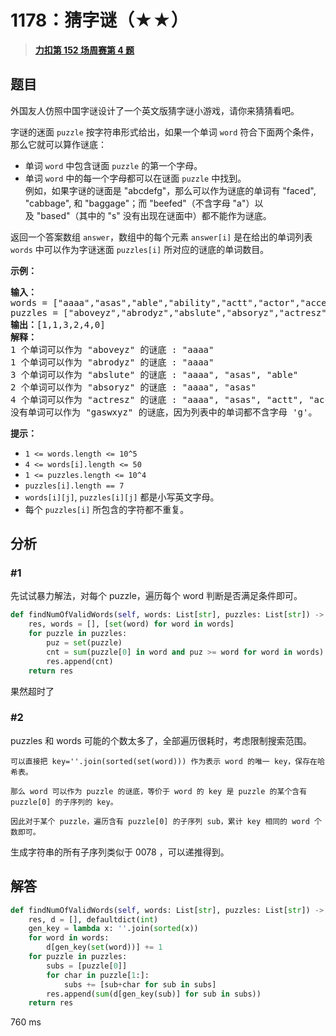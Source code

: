 # 1178：猜字谜（★★）


> <u>**[力扣第 152 场周赛第 4 题](https://leetcode.cn/problems/number-of-valid-words-for-each-puzzle/)**</u>

## 题目

<p>外国友人仿照中国字谜设计了一个英文版猜字谜小游戏，请你来猜猜看吧。</p>

<p>字谜的迷面 <code>puzzle</code> 按字符串形式给出，如果一个单词 <code>word</code> 符合下面两个条件，那么它就可以算作谜底：</p>

<ul>
<li>单词 <code>word</code> 中包含谜面 <code>puzzle</code> 的第一个字母。</li>
<li>单词 <code>word</code> 中的每一个字母都可以在谜面 <code>puzzle</code> 中找到。<br />
例如，如果字谜的谜面是 "abcdefg"，那么可以作为谜底的单词有 "faced", "cabbage", 和 "baggage"；而 "beefed"（不含字母 "a"）以及 "based"（其中的 "s" 没有出现在谜面中）都不能作为谜底。</li>
</ul>

<p>返回一个答案数组 <code>answer</code>，数组中的每个元素 <code>answer[i]</code> 是在给出的单词列表 <code>words</code> 中可以作为字谜迷面 <code>puzzles[i]</code> 所对应的谜底的单词数目。</p>



<p><strong>示例：</strong></p>

<pre>
<strong>输入：</strong>
words = ["aaaa","asas","able","ability","actt","actor","access"],
puzzles = ["aboveyz","abrodyz","abslute","absoryz","actresz","gaswxyz"]
<strong>输出：</strong>[1,1,3,2,4,0]
<strong>解释：</strong>
1 个单词可以作为 "aboveyz" 的谜底 : "aaaa"
1 个单词可以作为 "abrodyz" 的谜底 : "aaaa"
3 个单词可以作为 "abslute" 的谜底 : "aaaa", "asas", "able"
2 个单词可以作为 "absoryz" 的谜底 : "aaaa", "asas"
4 个单词可以作为 "actresz" 的谜底 : "aaaa", "asas", "actt", "access"
没有单词可以作为 "gaswxyz" 的谜底，因为列表中的单词都不含字母 'g'。
</pre>



<p><strong>提示：</strong></p>

<ul>
<li><code>1 <= words.length <= 10^5</code></li>
<li><code>4 <= words[i].length <= 50</code></li>
<li><code>1 <= puzzles.length <= 10^4</code></li>
<li><code>puzzles[i].length == 7</code></li>
<li><code>words[i][j]</code>, <code>puzzles[i][j]</code> 都是小写英文字母。</li>
<li>每个 <code>puzzles[i]</code> 所包含的字符都不重复。</li>
</ul>


## 分析

### #1

先试试暴力解法，对每个 puzzle，遍历每个 word 判断是否满足条件即可。

```python
def findNumOfValidWords(self, words: List[str], puzzles: List[str]) -> List[int]:
	res, words = [], [set(word) for word in words]
	for puzzle in puzzles:
		puz = set(puzzle)
		cnt = sum(puzzle[0] in word and puz >= word for word in words)
		res.append(cnt)
	return res
```

果然超时了

### #2

puzzles 和 words 可能的个数太多了，全部遍历很耗时，考虑限制搜索范围。

	可以直接把 key=''.join(sorted(set(word))) 作为表示 word 的唯一 key，保存在哈希表。

	那么 word 可以作为 puzzle 的谜底，等价于 word 的 key 是 puzzle 的某个含有 puzzle[0] 的子序列的 key。

	因此对于某个 puzzle，遍历含有 puzzle[0] 的子序列 sub，累计 key 相同的 word 个数即可。

生成字符串的所有子序列类似于 0078 ，可以递推得到。


## 解答


```python
def findNumOfValidWords(self, words: List[str], puzzles: List[str]) -> List[int]:
	res, d = [], defaultdict(int)
	gen_key = lambda x: ''.join(sorted(x))
	for word in words:
		d[gen_key(set(word))] += 1
	for puzzle in puzzles:
		subs = [puzzle[0]]
		for char in puzzle[1:]:
			subs += [sub+char for sub in subs]
		res.append(sum(d[gen_key(sub)] for sub in subs))
	return res
```

760 ms
